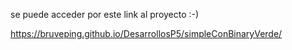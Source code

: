 se puede acceder por este link al proyecto :-)

https://bruveping.github.io/DesarrollosP5/simpleConBinaryVerde/